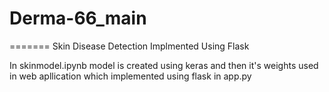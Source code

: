 
# Derma-66_main
=======
Skin Disease Detection Implmented Using Flask

In skinmodel.ipynb model is created using keras and then it's weights used in web apllication which implemented using flask in app.py


